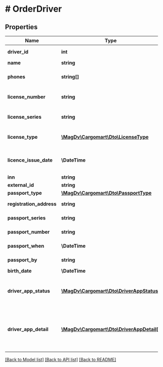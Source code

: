 # # OrderDriver

## Properties

Name | Type | Description | Notes
------------ | ------------- | ------------- | -------------
**driver_id** | **int** | Идентификатор водителя | [optional]
**name** | **string** | ФИО водителя |
**phones** | **string[]** | Список телефонов водителя. |
**license_number** | **string** | Номер водительского удостоверения | [optional]
**license_series** | **string** | Серия водительского удостоверения | [optional]
**license_type** | [**\MagDv\Cargomart\Dto\LicenseType**](LicenseType.md) | Тип водительского удостоверения | [optional]
**licence_issue_date** | **\DateTime** | Дата выдачи водительского удостоверения YYYY-MM-DD | [optional]
**inn** | **string** | ИНН водителя | [optional]
**external_id** | **string** | Внешний код | [optional]
**passport_type** | [**\MagDv\Cargomart\Dto\PassportType**](PassportType.md) |  | [optional]
**registration_address** | **string** | Адрес регистрации | [optional]
**passport_series** | **string** | Серия паспорта | [optional]
**passport_number** | **string** | Номер паспорта |
**passport_when** | **\DateTime** | Когда выдан паспорт |
**passport_by** | **string** | Кем выдан паспорт |
**birth_date** | **\DateTime** | Дата рождения | [optional]
**driver_app_status** | [**\MagDv\Cargomart\Dto\DriverAppStatus**](DriverAppStatus.md) | Статус наличия &#39;приложения водителя&#39; у водителя | [optional]
**driver_app_detail** | [**\MagDv\Cargomart\Dto\DriverAppDetail[]**](DriverAppDetail.md) | Детализация наличия &#39;приложения водителя&#39; по отдельным номерам телефонов | [optional]

[[Back to Model list]](../../README.md#models) [[Back to API list]](../../README.md#endpoints) [[Back to README]](../../README.md)
